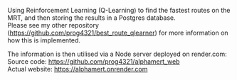 Using Reinforcement Learning (Q-Learning) to find the fastest routes on the MRT, and then storing the results in a Postgres database.<br>
Please see my other repository (https://github.com/prog4321/best_route_qlearner) for more information on how this is implemented.

The information is then utilised via a Node server deployed on render.com:<br>
Source code: https://github.com/prog4321/alphamert_web<br>
Actual website: https://alphamert.onrender.com
